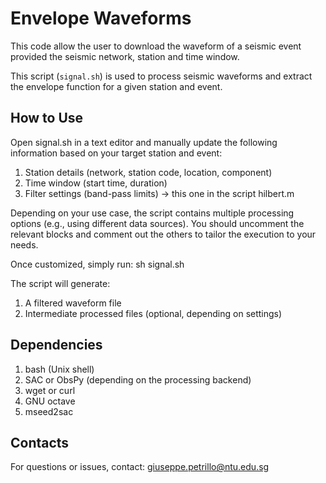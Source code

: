# Envelope Waveforms
This code allow the user to download the waveform of a seismic event provided the seismic network, station and time window.

This script (`signal.sh`) is used to process seismic waveforms and extract the envelope function for a given station and event.

## How to Use

Open signal.sh in a text editor and manually update the following information based on your target station and event:
1) Station details (network, station code, location, component)
2) Time window (start time, duration)
3) Filter settings (band-pass limits) -> this one in the script hilbert.m

Depending on your use case, the script contains multiple processing options (e.g., using different data sources).
You should uncomment the relevant blocks and comment out the others to tailor the execution to your needs.

Once customized, simply run:
sh signal.sh

The script will generate:
1) A filtered waveform file
2) Intermediate processed files (optional, depending on settings)

## Dependencies

1) bash (Unix shell)
2) SAC or ObsPy (depending on the processing backend)
3) wget or curl
4) GNU octave
5) mseed2sac

## Contacts

For questions or issues, contact: giuseppe.petrillo@ntu.edu.sg


   
